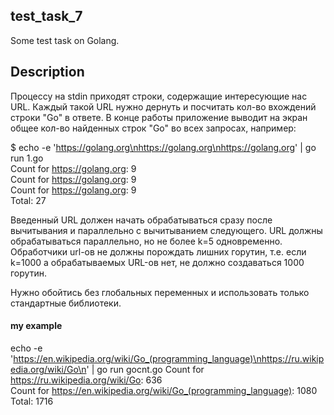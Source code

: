 ## test_task_7
Some test task on Golang.

## Description
Процессу на stdin приходят строки, содержащие интересующие нас URL.
Каждый такой URL нужно дернуть и посчитать кол-во вхождений строки "Go" в ответе.
В конце работы приложение выводит на экран общее кол-во найденных строк "Go" во всех запросах, например:

$ echo -e 'https://golang.org\nhttps://golang.org\nhttps://golang.org' | go run 1.go  
Count for https://golang.org: 9  
Count for https://golang.org: 9  
Count for https://golang.org: 9  
Total: 27

Введенный URL должен начать обрабатываться сразу после вычитывания и параллельно с вычитыванием следующего.
URL должны обрабатываться параллельно, но не более k=5 одновременно.
Обработчики url-ов не должны порождать лишних горутин, т.е. если k=1000 а обрабатываемых URL-ов нет,
 не должно создаваться 1000 горутин.

Нужно обойтись без глобальных переменных и использовать только стандартные библиотеки.

#### my example
echo -e 'https://en.wikipedia.org/wiki/Go_(programming_language)\nhttps://ru.wikipedia.org/wiki/Go\n' | go run gocnt.go
Count for https://ru.wikipedia.org/wiki/Go: 636  
Count for https://en.wikipedia.org/wiki/Go_(programming_language): 1080  
Total: 1716  
